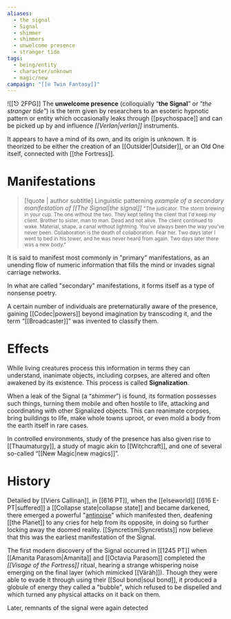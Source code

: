 ```yaml
---
aliases:
  - the signal
  - Signal
  - shimmer
  - shimmers
  - unwelcome presence
  - stranger tide
tags:
  - being/entity
  - character/unknown
  - magic/new
campaign: "[[⍟ Twin Fantasy]]"
---
```

![[⎋ 2FPG]]
The **unwelcome presence** (colloquially “**the Signal**” or “*the stranger tide*”) is the term given by researchers to an esoteric hypnotic pattern or entity which occasionally leaks through [[psychospace]] and can be picked up by and influence _[[Verlan|verlan]]_ instruments. 

It appears to have a mind of its own, and its origin is unknown. It is theorized to be either the creation of an [[Outsider|Outsider]], or an Old One itself, connected with [[the Fortress]].

# Manifestations
>[!quote | author subtitle] Linguistic patterning *example of a secondary manifestation of [[The Signal|the signal]]*
><small>"The judicator. The storm brewing in your cup. The one without the two. They kept telling the client that I'd keep my client. Brother to sister, man to man. Dead and not alive. The client continued to wake. Material, shape, a canal without lightning. You've always been the way you've never been. Collaboration is the death of collaboration. Fear her. Two days later I went to bed in his tower, and he was never heard from again. Two days later there was a new body."</small>


It is said to manifest most commonly in "primary" manifestations, as an unending flow of numeric information that fills the mind or invades signal carriage networks. 

In what are called "secondary" manifestations, it forms itself as a type of nonsense poetry. 

A certain number of individuals are preternaturally aware of the presence, gaining [[Codec|powers]] beyond imagination by transcoding it, and the term “[[Broadcaster]]” was invented to classify them.
# Effects

While living creatures process this information in terms they can understand, inanimate objects, including corpses, are altered and often awakened by its existence. This process is called **Signalization**.

When a leak of the Signal (a “*shimmer*”) is found, its formation possesses such things, turning them mobile and often hostile to life, attacking and coordinating with other Signalized objects. This can reanimate corpses, bring buildings to life, make whole towns uproot, or even mold a body from the earth itself in rare cases.

In controlled environments, study of the presence has also given rise to [[Thaumaturgy]], a study of magic akin to [[Witchcraft]], and one of several so-called “[[New Magic|new magics]]”. 

# History
Detailed by [[Viers Callinan]], in [[616 PT]], when the [[elseworld]] [[616 E-PT|suffered]] a [[Collapse state|collapse state]] and became darkened, there emerged a powerful "[antinoise](https://en.wikipedia.org/wiki/Wave_interference)" which manifested then, deafening [[the Planet]] to any cries for help from its opposite, in doing so further locking away the doomed reality. [[Syncretism|Syncretists]] now believe that this was the earliest manifestation of the Signal.

The first modern discovery of the Signal occurred in [[1245 PT]] when [[Amanita Parasom|Amanita]] and [[Octavia Parasom]] completed the *[[Visage of the Fortress]]* ritual, hearing a strange whispering noise emerging on the final layer (which mimicked [[Väräh]]). Though they were able to evade it through using their [[Soul bond|soul bond]], it produced a globule of energy they called a "bubble", which refused to be dispelled and which turned any physical attacks on it back on them.

Later, remnants of the signal were again detected